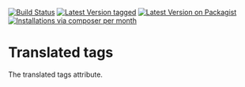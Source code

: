 [![Build Status](https://github.com/MetaModels/attribute_translatedtags/actions/workflows/diagnostics.yml/badge.svg)](https://github.com/MetaModels/attribute_translatedtags/actions)
[![Latest Version tagged](http://img.shields.io/github/tag/MetaModels/attribute_translatedtags.svg)](https://github.com/MetaModels/attribute_translatedtags/tags)
[![Latest Version on Packagist](http://img.shields.io/packagist/v/MetaModels/attribute_translatedtags.svg)](https://packagist.org/packages/MetaModels/attribute_translatedtags)
[![Installations via composer per month](http://img.shields.io/packagist/dm/MetaModels/attribute_translatedtags.svg)](https://packagist.org/packages/MetaModels/attribute_translatedtags)

Translated tags
===============

The translated tags attribute.
